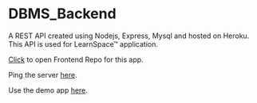 # DBMS_Backend

A REST API created using Nodejs, Express, Mysql and hosted on Heroku.
This API is used for LearnSpace™ application.

[Click](https://github.com/yatish1606/DBMS_Frontend) to open Frontend Repo for this app.

Ping the server [here](https://dbms-back.herokuapp.com/foo).

Use the demo app [here](http://dbms-front.herokuapp.com/registerlogin).

